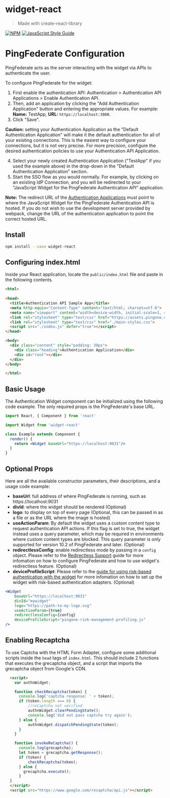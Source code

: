 # widget-react

> Made with create-react-library

[![NPM](https://img.shields.io/npm/v/widget-react.svg)](https://www.npmjs.com/package/widget-react) [![JavaScript Style Guide](https://img.shields.io/badge/code_style-standard-brightgreen.svg)](https://standardjs.com)

# PingFederate Configuration

PingFederate acts as the server interacting with the widget via APIs to authenticate the user.

To configure PingFederate for the widget:
  1. First enable the authentication API: Authentication > Authentication API Applications > Enable Authentication API.
  2. Then, add an application by clicking the "Add Authentication Application" button and entering the appropriate values. For example: **Name:** TestApp, **URL:** `https://localhost:3000`.
  3. Click "Save".
  
  **Caution:** setting your Authentication Application as the "Default Authentication Application" will make it the default authentication for all of your existing connections. This is the easiest way to configure your connections, but it
  is not very precise. For more precision, configure the desired authentication policies to use your Authentication API Application.
  
  4. Select your newly created Authentication Application ("TestApp" if you used the example above) in the drop-down in the "Default Authentication Application" section.
  5. Start the SSO flow as you would normally. For example, by clicking on an existing IdP Connection, and you will be redirected to your "JavaScript Widget for the PingFederate Authentication API" application.

**Note:** The redirect URL of the [Authentication Applications](https://docs.pingidentity.com/csh?Product=pf-latest&topicname=ldc1564002999116.html) must point to where the JavaScript Widget for the PingFederate Authentication API is hosted.
If you do not wish to use the development server provided by webpack, change the URL of the authentication application to point the correct hosted URL.

## Install

```bash
npm install --save widget-react
```

## Configuring index.html
Inside your React application, locate the `public/index.html` file and paste in the following contents.

```html
<html>
  
<head>
  <title>Authentication API Sample App</title>
  <meta http-equiv="Content-Type" content="text/html; charset=utf-8">
  <meta name="viewport" content="width=device-width, initial-scale=1, shrink-to-fit=no">
  <link rel="stylesheet" type="text/css" href="https://assets.pingone.com/ux/end-user/0.36.1/end-user.css">
  <link rel="stylesheet" type="text/css" href="./main-styles.css">
  <script src="./index.js" defer="true"></script>
</head>

<body>
  <div class="content" style="padding: 30px">
    <div class="heading">Authentication Application</div>
    <div id="root"></div>
  </div>
</body>

</html>
```

## Basic Usage
The Authentication Widget component can be initialized using the following code example. The only required props is the PingFederate's base URL. 

```jsx
import React, { Component } from 'react'

import Widget from 'widget-react'

class Example extends Component {
  render() {
    return <Widget baseUrl="https://localhost:9031"/>
  }
}
```

## Optional Props
Here are all the available constructor parameters, their descriptions, and a usage code example:
  - **baseUrl**: full address of where PingFederate is running, such as https://localhost:9031
  - **divId**: where the widget should be rendered (Optional)
  - **logo**: to display on top of every page (Optional, this can be passed in as a file or as the URL where the image is hosted)
  - **useActionParam**: By default the widget uses a custom content type to request authentication API actions. If this flag is set to true, the widget instead uses a query parameter, which may be required in environments where custom content types are blocked. This query parameter is only supported for version 10.2 of PingFederate and later. (Optional)
  - **redirectlessConfig**: enable redirectless mode by passing in a `config` object. Please refer to the [Redirectless Support](/docs/redirectless.md) guide for more infomation on how to configure PingFederate and how to use widget's redirectless feature. (Optional)
  - **deviceProfileScript**: Please refer to the [guide for using risk-based authentication with the widget](/docs/riskAuthentication.md) for more infomation on how to set up the widget with risk-based authentication adapters. (Optional)

```jsx
<Widget 
    baseUrl="https://localhost:9031" 
    divId="mywidget" 
    logo="https://path-to-my-logo.svg" 
    useActionParam={true}
    redirectlessConfig={config}
    deviceProfileScript="pingone-risk-management-profiling.js"
/>
```

## Enabling Recaptcha
To use Captcha with the HTML Form Adapter, configure some additional scripts inside the `head` tags of `index.html`. This should include 2 functions that executes the grecaptcha object, and a script that imports the grecaptcha object from Google's CDN. 
```html
  <script>  
    var authnWidget;

    function checkRecaptcha(token) {
      console.log('captcha response: ' + token);
      if (token.length === 0) {
          //reCaptcha not verified
          authnWidget.clearPendingState();
          console.log('did not pass captcha try again');
      } else {
          authnWidget.dispatchPendingState(token);
      }
    }

    function invokeReCaptcha() {
      console.log(grecaptcha);
      let token = grecaptcha.getResponse();
      if (token) {
          checkRecaptcha(token);
      } else {
        grecaptcha.execute();
      }
  }
  </script>
  <script src="https://www.google.com/recaptcha/api.js"></script>
```